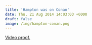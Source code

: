 ```yaml
---
title: 'Hampton was on Conan'
date: Thu, 21 Aug 2014 14:03:03 +0000
draft: false
image: /img/hampton-conan.png
---
```


[Video proof.](http://teamcoco.com/video/hampton-yount-08-20-14?playlsist=x%3BeyJ0eXBlIjoidGFnIiwiaWQiOjg0Nzh9)